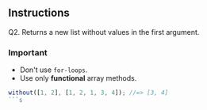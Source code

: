 ## Instructions


Q2.
Returns a new list without values in the first argument.

### Important 
- Don't use `for-loops`.
- Use only **functional** array methods.

```js
without([1, 2], [1, 2, 1, 3, 4]); //=> [3, 4]
```s
